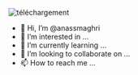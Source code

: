 ![téléchargement](https://github.com/anassmaghri/anassmaghri/assets/149664109/cce4d7f5-81c4-4cc8-89d5-9e4fcb25091a)
- 👋 Hi, I’m @anassmaghri
- 👀 I’m interested in ...
- 🌱 I’m currently learning ...
- 💞️ I’m looking to collaborate on ...
- 📫 How to reach me ...

<!---
anassmaghri/anassmaghri is a ✨ special ✨ repository because its `README.md` (this file) appears on your GitHub profile.
You can click the Preview link to take a look at your changes.
--->

